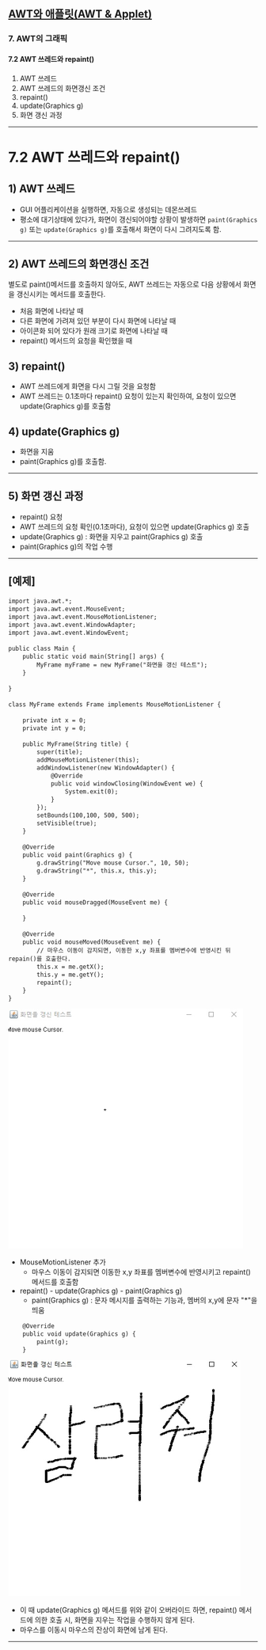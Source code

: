 ## <a href = "../../README.md" target="_blank">AWT와 애플릿(AWT & Applet)</a>

### 7. AWT의 그래픽
#### 7.2 AWT 쓰레드와 repaint()
1) AWT 쓰레드
2) AWT 쓰레드의 화면갱신 조건
3) repaint()
4) update(Graphics g)
5) 화면 갱신 과정
---

# 7.2 AWT 쓰레드와 repaint()

## 1) AWT 쓰레드
- GUI 어플리케이션을 실행하면, 자동으로 생성되는 데몬쓰레드
- 평소에 대기상태에 있다가, 화면이 갱신되어야할 상황이 발생하면 `paint(Graphics g)` 또는 `update(Graphics g)`를 호출해서 화면이 다시 그려지도록 함.

---

## 2) AWT 쓰레드의 화면갱신 조건
별도로 paint()메서드를 호출하지 않아도, AWT 쓰레드는 자동으로 다음 상황에서 화면을 갱신시키는 메서드를 호출한다.

- 처음 화면에 나타날 때
- 다른 화면에 가려져 있던 부분이 다시 화면에 나타날 때
- 아이콘화 되어 있다가 원래 크기로 화면에 나타날 때
- repaint() 메서드의 요청을 확인했을 때

## 3) repaint()
- AWT 쓰레드에게 화면을 다시 그릴 것을 요청함
- AWT 쓰레드는 0.1초마다 repaint() 요청이 있는지 확인하여, 요청이 있으면 update(Graphics g)를 호출함

## 4) update(Graphics g)
- 화면을 지움
- paint(Graphics g)를 호출함.

---

## 5) 화면 갱신 과정

- repaint() 요청
- AWT 쓰레드의 요청 확인(0.1초마다), 요청이 있으면 update(Graphics g) 호출
- update(Graphics g) : 화면을 지우고 paint(Graphics g) 호출
- paint(Graphics g)의 작업 수행

---

## \[예제\]

```
import java.awt.*;
import java.awt.event.MouseEvent;
import java.awt.event.MouseMotionListener;
import java.awt.event.WindowAdapter;
import java.awt.event.WindowEvent;

public class Main {
    public static void main(String[] args) {
        MyFrame myFrame = new MyFrame("화면을 갱신 테스트");
    }

}

class MyFrame extends Frame implements MouseMotionListener {

    private int x = 0;
    private int y = 0;

    public MyFrame(String title) {
        super(title);
        addMouseMotionListener(this);
        addWindowListener(new WindowAdapter() {
            @Override
            public void windowClosing(WindowEvent we) {
                System.exit(0);
            }
        });
        setBounds(100,100, 500, 500);
        setVisible(true);
    }

    @Override
    public void paint(Graphics g) {
        g.drawString("Move mouse Cursor.", 10, 50);
        g.drawString("*", this.x, this.y);
    }

    @Override
    public void mouseDragged(MouseEvent me) {

    }

    @Override
    public void mouseMoved(MouseEvent me) {
        // 마우스 이동이 감지되면, 이동한 x,y 좌표를 멤버변수에 반영시킨 뒤 repain()를 호출한다.
        this.x = me.getX();
        this.y = me.getY();
        repaint();
    }
}
```
![image](img/RepaintEx1.jpg)
- MouseMotionListener 추가
  - 마우스 이동이 감지되면 이동한 x,y 좌표를 멤버변수에 반영시키고 repaint() 메서드를 호출함
- repaint() - update(Graphics g) - paint(Graphics g)
  - paint(Graphics g) : 문자 메시지를 출력하는 기능과, 멤버의 x,y에 문자 "*"을 띄움

```
    @Override
    public void update(Graphics g) {
        paint(g);
    }
```
![image](img/RepaintEx2.jpg)
- 이 때 update(Graphics g) 메서드를 위와 같이 오버라이드 하면, repaint() 메서드에 의한 호출 시, 화면을 지우는 작업을 수행하지 않게 된다.
- 마우스를 이동시 마우스의 잔상이 화면에 남게 된다.

---